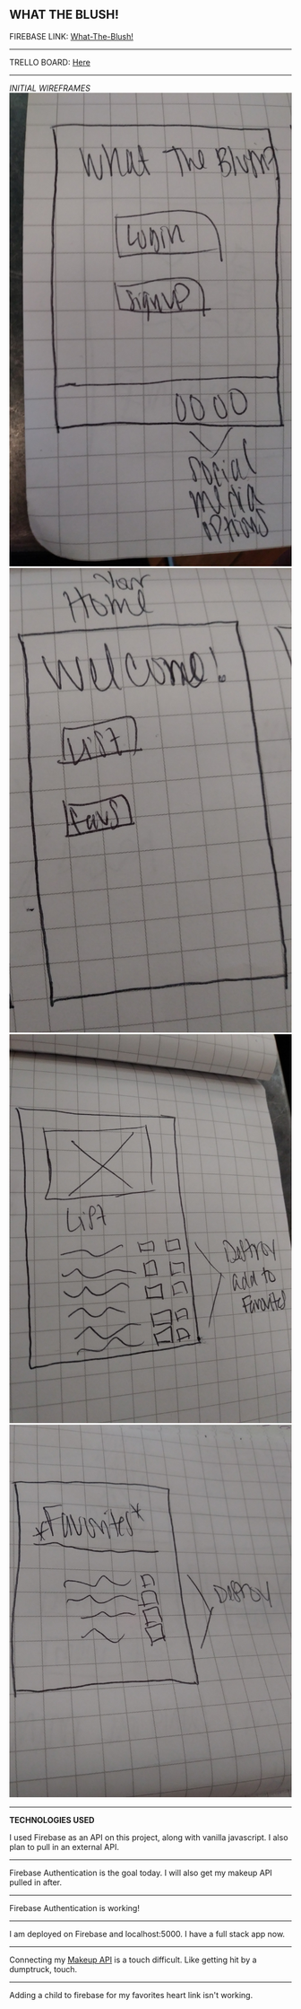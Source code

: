 **WHAT THE BLUSH!**
-----------
FIREBASE LINK: <a href="https://what-the-blush.firebaseapp.com/">What-The-Blush!</a>

-----------

TRELLO BOARD: <a href="https://trello.com/b/zbAR4Cho/project-4">Here</a>

----------

*INITIAL WIREFRAMES*
<img src="/main.jpg"> <br>
<img src="/home.jpg"> <br>
<img src="/list.jpg"> <br>
<img src="/favs.jpg"> 

-------------

**TECHNOLOGIES USED** <br>	

I used Firebase as an API on this project, along with vanilla javascript. I also plan to pull in an external API.

-----------

Firebase Authentication is the goal today. I will also get my makeup API pulled in after.

-------------

Firebase Authentication is working!

-------------

I am deployed on Firebase and localhost:5000. I have a full stack app now.

-------------

Connecting my <a href="https://makeup-api.herokuapp.com/">Makeup API</a> is a touch difficult. Like getting hit by a dumptruck, touch.

------------

Adding a child to firebase for my favorites heart link isn't working. 